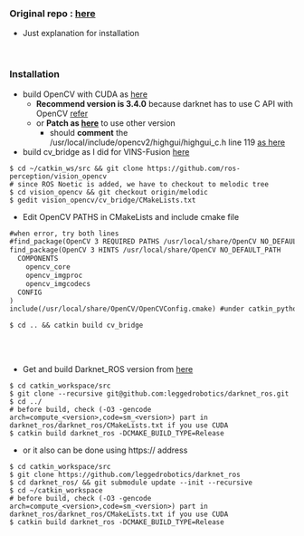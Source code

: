 ### Original repo : [here](https://github.com/leggedrobotics/darknet_ros)
+ Just explanation for installation

<br>

### Installation
+ build OpenCV with CUDA as [here](https://github.com/engcang/vins-application#-opencv-with-cuda--necessary-for-gpu-version-1)
  + **Recommend version is 3.4.0** because darknet has to use C API with OpenCV [refer](https://github.com/pjreddie/darknet/issues/551)
  + or **Patch as [here](https://github.com/opencv/opencv/issues/10963)** to use other version 
    + should **comment** the /usr/local/include/opencv2/highgui/highgui_c.h line 119 [as here](https://stackoverflow.com/questions/48611228/yolo-compilation-with-opencv-1-fails)
+ build cv_bridge as I did for VINS-Fusion [here](https://github.com/engcang/vins-application#-installation-1)
~~~shell
$ cd ~/catkin_ws/src && git clone https://github.com/ros-perception/vision_opencv
# since ROS Noetic is added, we have to checkout to melodic tree
$ cd vision_opencv && git checkout origin/melodic
$ gedit vision_opencv/cv_bridge/CMakeLists.txt
~~~
+ Edit OpenCV PATHS in CMakeLists and include cmake file
~~~txt
#when error, try both lines
#find_package(OpenCV 3 REQUIRED PATHS /usr/local/share/OpenCV NO_DEFAULT_PATH
find_package(OpenCV 3 HINTS /usr/local/share/OpenCV NO_DEFAULT_PATH
  COMPONENTS
    opencv_core
    opencv_imgproc
    opencv_imgcodecs
  CONFIG
)
include(/usr/local/share/OpenCV/OpenCVConfig.cmake) #under catkin_python_setup()
~~~
~~~shell
$ cd .. && catkin build cv_bridge
~~~

<br>
<br>

+ Get and build Darknet_ROS version from [here](https://github.com/leggedrobotics/darknet_ros)
~~~shell
$ cd catkin_workspace/src
$ git clone --recursive git@github.com:leggedrobotics/darknet_ros.git
$ cd ../
# before build, check (-O3 -gencode arch=compute_<version>,code=sm_<version>) part in darknet_ros/darknet_ros/CMakeLists.txt if you use CUDA
$ catkin build darknet_ros -DCMAKE_BUILD_TYPE=Release
~~~
+ or it also can be done using https:// address
~~~shell
$ cd catkin_workspace/src
$ git clone https://github.com/leggedrobotics/darknet_ros
$ cd darknet_ros/ && git submodule update --init --recursive
$ cd ~/catkin_workspace
# before build, check (-O3 -gencode arch=compute_<version>,code=sm_<version>) part in darknet_ros/darknet_ros/CMakeLists.txt if you use CUDA
$ catkin build darknet_ros -DCMAKE_BUILD_TYPE=Release
~~~
